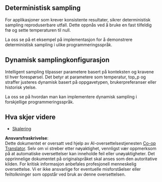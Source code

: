 <!--
CO_OP_TRANSLATOR_METADATA:
{
  "original_hash": "b0de03f7a3ff0204d8356bc61325c459",
  "translation_date": "2025-06-02T20:04:54+00:00",
  "source_file": "05-AdvancedTopics/mcp-sampling/README.md",
  "language_code": "no"
}
-->
## Deterministisk sampling

For applikasjoner som krever konsistente resultater, sikrer deterministisk sampling reproduserbare utfall. Dette oppnås ved å bruke en fast tilfeldig frø og sette temperaturen til null.

La oss se på et eksempel på implementasjon for å demonstrere deterministisk sampling i ulike programmeringsspråk.

## Dynamisk samplingkonfigurasjon

Intelligent sampling tilpasser parametere basert på konteksten og kravene til hver forespørsel. Det betyr at parametere som temperatur, top_p og straffer justeres dynamisk basert på oppgavetypen, brukerpreferanser eller historisk ytelse.

La oss se på hvordan man kan implementere dynamisk sampling i forskjellige programmeringsspråk.

## Hva skjer videre

- [Skalering](../mcp-scaling/README.md)

**Ansvarsfraskrivelse**:  
Dette dokumentet er oversatt ved hjelp av AI-oversettelsestjenesten [Co-op Translator](https://github.com/Azure/co-op-translator). Selv om vi streber etter nøyaktighet, vennligst vær oppmerksom på at automatiske oversettelser kan inneholde feil eller unøyaktigheter. Det opprinnelige dokumentet på originalspråket skal anses som den autoritative kilden. For kritisk informasjon anbefales profesjonell menneskelig oversettelse. Vi er ikke ansvarlige for eventuelle misforståelser eller feiltolkninger som oppstår ved bruk av denne oversettelsen.